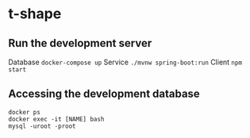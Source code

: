 # t-shape

## Run the development server
Database `docker-compose up`
Service `./mvnw spring-boot:run`
Client `npm start`

## Accessing the development database
```
docker ps
docker exec -it [NAME] bash
mysql -uroot -proot
```